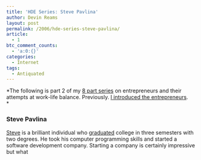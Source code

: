 ```yaml
---
title: 'HDE Series: Steve Pavlina'
author: Devin Reams
layout: post
permalink: /2006/hde-series-steve-pavlina/
article:
  - 1
btc_comment_counts:
  - 'a:0:{}'
categories:
  - Internet
tags:
  - Antiquated
---
```

*The following is part 2 of my [8 part series][1] on entrepreneurs and their attempts at work-life balance. Previously. [I introduced the entrepreneurs][2].  
*

### Steve Pavlina

[Steve][3] is a brilliant individual who [graduated][4] college in three semesters with two degrees. He took his computer programming skills and started a software development company. Starting a company is certainly impressive but what

 [1]: http://devinreams.com/category/entrepreneurship/
 [2]: http://devinreams.com/2006/05/04/how-do-entrepreneurs/
 [3]: http://www.stevepavlina.com/
 [4]: http://www.stevepavlina.com/blog/2005/12/graduating-college-in-3-semesters/